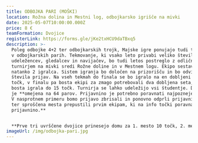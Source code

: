 ```yaml
---
title: ODBOJKA PARI (MOŠKI)
location: Rožna dolina in Mestni log, odbojkarsko igrišče na mivki
date: 2025-05-07T10:00:00.000Z
price: 8 €
teamFormation: Dvojice
registerLink: https://forms.gle/jKe2txHCU9daTBxq5
description: >-
  Poleg odbojke 4+2 ter odbojkarskih trojk, Majske igre ponujajo tudi tekmovanje
  v odbojkarskih parih. Tekmovanje, ki vsako leto privabi veliko število
  udeležencev, gledalcev in navijačev, bo tudi letos postreglo z odličnim
  turnirjem na mivki sredi Rožne doline in v Mestnem logu. Ekipo sestavljata
  natanko 2 igralca. Sistem igranja bo določen na prizorišču in bo odvisen od
  števila prijav. Na vseh tekmah do finala se bo igralo na en dobljeni set do 21
  točk, v finalu pa bosta ekipi za zmago potrebovali dva dobljena seta, ki se
  bosta igrala do 15 točk. Turnirja se lahko udeležijo vsi študentje. Disciplina
  je **omejena na 64 parov. Prijavnino je potrebno poravnati najpozneje do 6.5.
  V nasprotnem primeru bomo prijavo zbrisali in ponovno odprli prijavni obrazec
  ter sproščena mesta prepustili prvim ekipam, ki na info točki poravnajo
  prijavnino.** 


  **Prve tri uvrščene dvojice prinesejo domu za 1. mesto 10 točk, 2. mesto 8 točk in 3. mesto 6 točk. Oba tekmovalca morata biti iz istega doma, da prineseta svojemu domu točke. Če sta oba tekmovalca iz različnih domov, izbereta za kateri dom bodo štele točke. Če je en član iz doma, drug pa ne, ne dobista točk.**
imageUrl: /img/odbojka-pari.jpg
---
```


